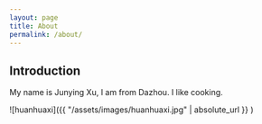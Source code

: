 ```yaml
---
layout: page
title: About
permalink: /about/
---
```

## Introduction
My name is Junying Xu, I am from Dazhou. I like cooking.


![huanhuaxi]({{ "/assets/images/huanhuaxi.jpg" | absolute_url }} )

